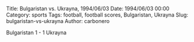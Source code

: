 Title: Bulgaristan vs. Ukrayna, 1994/06/03
Date: 1994/06/03 00:00
Category: sports
Tags: football, football scores, Bulgaristan, Ukrayna
Slug: bulgaristan-vs-ukrayna
Author: carbonero


Bulgaristan 1 - 1 Ukrayna
